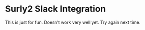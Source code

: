 Surly2 Slack Integration
========================

This is just for fun. Doesn't work very well yet. Try again next time.
